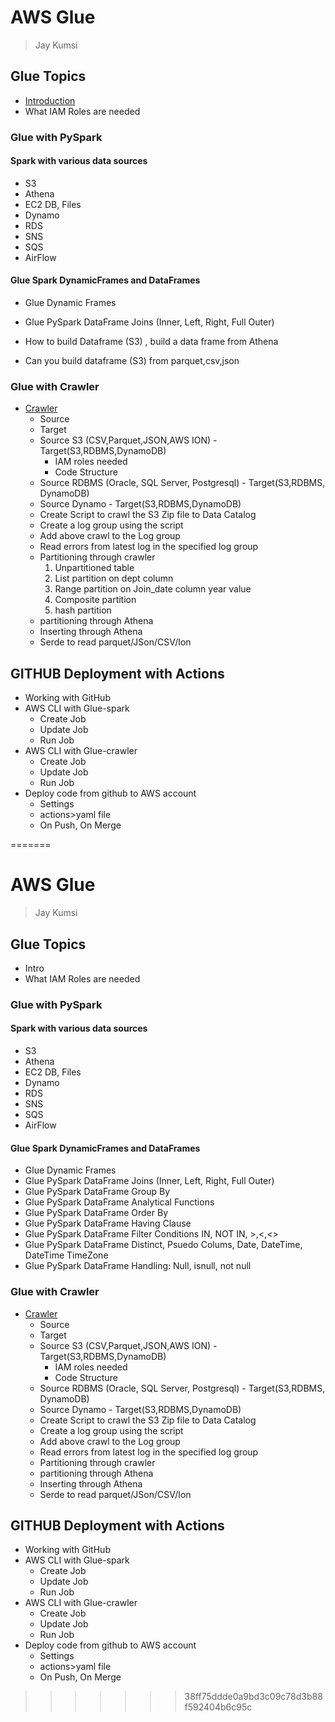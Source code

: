 # AWS Glue
> Jay Kumsi

## Glue Topics
* [Introduction](markdown/Intro.md)
* What IAM Roles are needed

### Glue with PySpark
#### Spark with various data sources
* S3
* Athena
* EC2 DB, Files
* Dynamo
* RDS
* SNS
* SQS
* AirFlow

#### Glue Spark DynamicFrames and DataFrames
* Glue Dynamic Frames
* Glue PySpark DataFrame Joins (Inner, Left, Right, Full Outer)
 
* How to build Dataframe (S3) , build a data frame from Athena
* Can you build dataframe (S3) from parquet,csv,json
### Glue with Crawler
* [Crawler](markdown/aws-glue-crawler.md)
    * Source
    * Target
    * Source S3 (CSV,Parquet,JSON,AWS ION) - Target(S3,RDBMS,DynamoDB)
        * IAM roles needed
        * Code Structure
    * Source RDBMS (Oracle, SQL Server, Postgresql) - Target(S3,RDBMS,  
                    DynamoDB) 
    * Source Dynamo - Target(S3,RDBMS,DynamoDB)
    * Create Script to crawl the S3 Zip file to Data Catalog
    * Create a log group using the script
    * Add above crawl to the Log group
    * Read errors from latest log in the specified log group
    * Partitioning through crawler 
        1. Unpartitioned table
        2. List partition on dept column
        3. Range partition on Join_date column year value
        4. Composite partition
        5. hash partition
    * partitioning through Athena
    * Inserting through Athena
    * Serde to read parquet/JSon/CSV/Ion


## GITHUB Deployment with Actions
* Working with GitHub
* AWS CLI with Glue-spark
    * Create Job
    * Update Job
    * Run Job
* AWS CLI with Glue-crawler
    * Create Job
    * Update Job
    * Run Job
* Deploy code from github to AWS account
    * Settings
    * actions>yaml file
    * On Push, On Merge


=======
# AWS Glue
> Jay Kumsi

## Glue Topics
* Intro 
* What IAM Roles are needed

### Glue with PySpark
#### Spark with various data sources
* S3
* Athena
* EC2 DB, Files
* Dynamo
* RDS
* SNS
* SQS
* AirFlow

#### Glue Spark DynamicFrames and DataFrames
* Glue Dynamic Frames
* Glue PySpark DataFrame Joins (Inner, Left, Right, Full Outer)
* Glue PySpark DataFrame Group By
* Glue PySpark DataFrame Analytical Functions
* Glue PySpark DataFrame Order By
* Glue PySpark DataFrame Having Clause
* Glue PySpark DataFrame Filter Conditions IN, NOT IN, >,<,<>
* Glue PySpark DataFrame Distinct, Psuedo Colums, Date, DateTime, DateTime TimeZone
* Glue PySpark DataFrame Handling: Null, isnull, not null

### Glue with Crawler
* [Crawler](markdown/aws-glue-crawler.md)
    * Source
    * Target
    * Source S3 (CSV,Parquet,JSON,AWS ION) - Target(S3,RDBMS,DynamoDB)
        * IAM roles needed
        * Code Structure
    * Source RDBMS (Oracle, SQL Server, Postgresql) - Target(S3,RDBMS,  
                    DynamoDB) 
    * Source Dynamo - Target(S3,RDBMS,DynamoDB)
    * Create Script to crawl the S3 Zip file to Data Catalog
    * Create a log group using the script
    * Add above crawl to the Log group
    * Read errors from latest log in the specified log group
    * Partitioning through crawler 
    * partitioning through Athena
    * Inserting through Athena
    * Serde to read parquet/JSon/CSV/Ion


## GITHUB Deployment with Actions
* Working with GitHub
* AWS CLI with Glue-spark
    * Create Job
    * Update Job
    * Run Job
* AWS CLI with Glue-crawler
    * Create Job
    * Update Job
    * Run Job
* Deploy code from github to AWS account
    * Settings
    * actions>yaml file
    * On Push, On Merge


>>>>>>> 38ff75ddde0a9bd3c09c78d3b88f592404b6c95c
